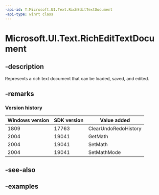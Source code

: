 ```yaml
---
-api-id: T:Microsoft.UI.Text.RichEditTextDocument
-api-type: winrt class
---
```


<!-- Class syntax.
public class RichEditTextDocument : ITextDocument
-->

# Microsoft.UI.Text.RichEditTextDocument

## -description
Represents a rich text document that can be loaded, saved, and edited.

## -remarks

### Version history

| Windows version | SDK version | Value added |
| -- | -- | -- |
| 1809 | 17763 | ClearUndoRedoHistory |
| 2004 | 19041 | GetMath |
| 2004 | 19041 | SetMath |
| 2004 | 19041 | SetMathMode |

## -see-also

## -examples

